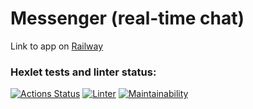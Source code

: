 # Messenger (real-time chat)

Link to app on [Railway](https://messenger-rinat.up.railway.app)

### Hexlet tests and linter status:
[![Actions Status](https://github.com/rinat-lucky/frontend-project-12/workflows/hexlet-check/badge.svg)](https://github.com/rinat-lucky/frontend-project-12/actions)
[![Linter](https://github.com/rinat-lucky/frontend-project-12/actions/workflows/linter.yml/badge.svg?branch=main&event=push)](https://github.com/rinat-lucky/frontend-project-12/actions/workflows/linter.yml)
[![Maintainability](https://api.codeclimate.com/v1/badges/5636091aa88ab995886d/maintainability)](https://codeclimate.com/github/rinat-lucky/frontend-project-12/maintainability)